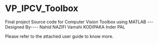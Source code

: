 # VP_IPCV_Toolbox
Final project Source code for Computer Vision Toolbox using MATLAB
---Designed By----
Nahid NAZIFI
Vamshi KODIPAKA
Inder PAL

Please refer to the attached user guide to know more.
